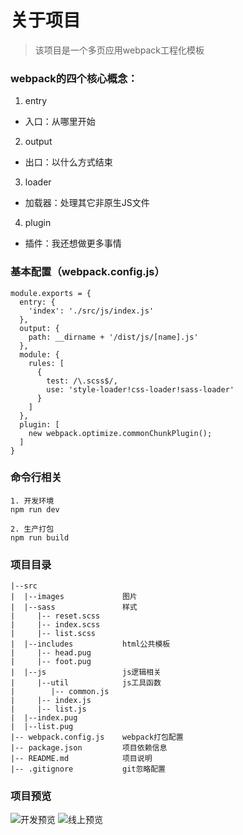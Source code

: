 # 关于项目

>该项目是一个多页应用webpack工程化模板

### webpack的四个核心概念：
1. entry
- 入口：从哪里开始
2. output
- 出口：以什么方式结束
3. loader
- 加载器：处理其它非原生JS文件
4. plugin
- 插件：我还想做更多事情

### 基本配置（webpack.config.js）
```
module.exports = {
  entry: {
    'index': './src/js/index.js'
  },
  output: {
    path: __dirname + '/dist/js/[name].js'
  },
  module: {
    rules: [
      {
        test: /\.scss$/,
        use: 'style-loader!css-loader!sass-loader'
      }
    ]
  },
  plugin: [
    new webpack.optimize.commonChunkPlugin();
  ]
}
```
### 命令行相关
```
1. 开发环境
npm run dev

2. 生产打包
npm run build
```

### 项目目录
```
|--src
|  |--images             图片
|  |--sass               样式
|     |-- reset.scss
|     |-- index.scss
|     |-- list.scss
|  |--includes           html公共模板
|     |-- head.pug
|     |-- foot.pug
|  |--js                 js逻辑相关
|     |--util            js工具函数
|        |-- common.js 
|     |-- index.js 
|     |-- list.js
|  |--index.pug  
|  |--list.pug  
|-- webpack.config.js    webpack打包配置
|-- package.json         项目依赖信息
|-- README.md            项目说明
|-- .gitignore           git忽略配置
```
### 项目预览
![开发预览](http://localhost:8080/dist/)
![线上预览](https://leyou319.github.io/multipage_webpack/dist/)
